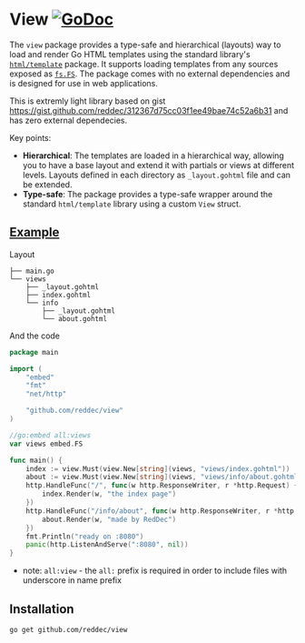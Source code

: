 # View [![GoDoc](https://godoc.org/github.com/reddec/view?status.png)](https://godoc.org/github.com/reddec/view)

The `view` package provides a type-safe and hierarchical (layouts) way to load and render Go HTML templates using the standard library's [`html/template`](https://pkg.go.dev/html/template) package. It supports loading templates from any sources exposed as [`fs.FS`](https://pkg.go.dev/io/fs#FS). The package comes with no external dependencies and is designed for use in web applications.

This is extremly light library based on gist https://gist.github.com/reddec/312367d75cc03f1ee49bae74c52a6b31 and has zero external dependecies.

Key points:

- **Hierarchical**: The templates are loaded in a hierarchical way, allowing you to have a base layout and extend it with partials or views at different levels. Layouts  defined in each directory as `_layout.gohtml` file and can be extended.
- **Type-safe**: The package provides a type-safe wrapper around the standard `html/template` library using a custom `View` struct.


## [Example](example/)

Layout

```
├── main.go
└── views
    ├── _layout.gohtml
    ├── index.gohtml
    └── info
        ├── _layout.gohtml
        └── about.gohtml
```


And the code

```go
package main

import (
	"embed"
	"fmt"
	"net/http"

	"github.com/reddec/view"
)

//go:embed all:views
var views embed.FS

func main() {
	index := view.Must(view.New[string](views, "views/index.gohtml"))
	about := view.Must(view.New[string](views, "views/info/about.gohtml"))
	http.HandleFunc("/", func(w http.ResponseWriter, r *http.Request) {
		index.Render(w, "the index page")
	})
	http.HandleFunc("/info/about", func(w http.ResponseWriter, r *http.Request) {
		about.Render(w, "made by RedDec")
	})
	fmt.Println("ready on :8080")
	panic(http.ListenAndServe(":8080", nil))
}
```

- note: `all:view` - the `all:` prefix is required in order to include files with underscore in name prefix

## Installation

```bash
go get github.com/reddec/view
```